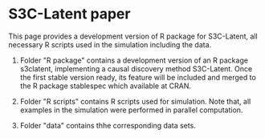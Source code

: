 # S3C-Latent paper

This page provides a development version of R package for S3C-Latent, all necessary R scripts used in the simulation including the data.

1. Folder "R package" contains a development version of an R package s3clatent, implementing a causal discovery method S3C-Latent. Once the first stable version ready, its feature will be included and merged to the R package stablespec which available at CRAN.

2. Folder "R scripts" contains R scripts used for simulation. Note that, all examples in the simulation were performed in parallel computation.

3. Folder "data" contains thhe corresponding data sets. 
